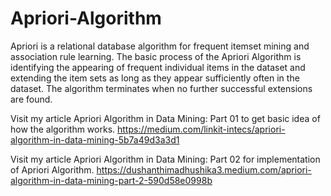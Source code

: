 # Apriori-Algorithm

Apriori is a relational database algorithm for frequent itemset mining and association rule learning. 
The basic process of the Apriori Algorithm is identifying the appearing of frequent individual items in the dataset and extending the item sets as long as they appear sufficiently often in the dataset. 
The algorithm terminates when no further successful extensions are found.

Visit my article Apriori Algorithm in Data Mining: Part 01 to get basic idea of how the algorithm works.
https://medium.com/linkit-intecs/apriori-algorithm-in-data-mining-5b7a49d3a3d1 

Visit my article Apriori Algorithm in Data Mining: Part 02 for implementation of Apriori Algorithm.
https://dushanthimadhushika3.medium.com/apriori-algorithm-in-data-mining-part-2-590d58e0998b
